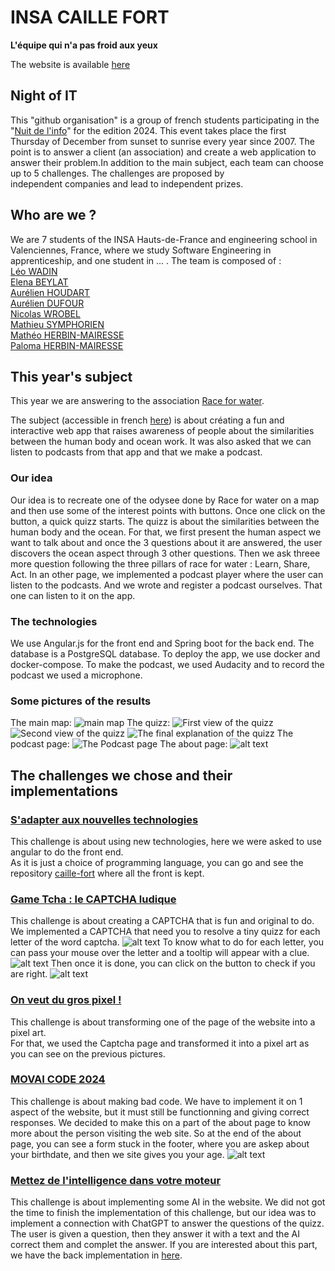 # INSA CAILLE FORT
<strong>L'équipe qui n'a pas froid aux yeux</strong>

The website is available [here](https://insa-caille-fort.fr/)

## Night of IT
This "github organisation" is a group of french students participating in the "[Nuit de l'info](https://nuitdelinfo.com/)" for the edition 2024. This event takes place the first Thursday of December from sunset to sunrise every year since 2007. The point is to answer a client (an association) and create a web application to answer their problem.In addition to the main subject, each team can choose up to 5 challenges. The challenges are proposed by independent companies and lead to independent prizes.

## Who are we ?
We are 7 students of the INSA Hauts-de-France and engineering school in Valenciennes, France, where we study Software Engineering in apprenticeship, and one student in ... .
The team is composed of : <br>
[Léo WADIN](https://github.com/ArKc0s)<br>
[Elena BEYLAT](https://github.com/PetitCheveu)<br>
[Aurélien HOUDART](https://github.com/Zaykiri)<br>
[Aurélien DUFOUR](https://github.com/Aurelien861)<br>
[Nicolas WROBEL](https://github.com/Nicolas-wrobel)<br>
[Mathieu SYMPHORIEN](https://github.com/MathieuSymphorien)<br>
[Mathéo HERBIN-MAIRESSE](https://github.com/MatheoH-M)<br>
[Paloma HERBIN-MAIRESSE]()<br>

## This year's subject
This year we are answering to the association [Race for water](https://www.raceforwater.org/en/). <br>

The subject (accessible in french [here](https://www.nuitdelinfo.com/materiel_communication/2024/La%20Nuit%20de%20l%E2%80%99Info%202024.pdf)) is about créating a fun and interactive web app that raises awareness of people about the similarities between the human body and ocean work. It was also asked that we can listen to podcasts from that app and that we make a podcast. 

### Our idea 
Our idea is to recreate one of the odysee done by Race for water on a map and then use some of the interest points with buttons. Once one click on the button, a quick quizz starts. The quizz is about the similarities between the human body and the ocean. For that, we first present the human aspect we want to talk about and once the 3 questions about it are answered, the user discovers the ocean aspect through 3 other questions. Then we ask threee more question following the three pillars of race for water : Learn, Share, Act.
In an other page, we implemented a podcast player where the user can listen to the podcasts. And we wrote and register a podcast ourselves. That one can listen to it on the app.

### The technologies
We use Angular.js for the front end and Spring boot for the back end. The database is a PostgreSQL database.
To deploy the app, we use docker and docker-compose.
To make the podcast, we used Audacity and to record the podcast we used a microphone.

### Some pictures of the results
The main map: 
![main map](image.png)
The quizz:
![First view of the quizz](image-1.png)
![Second view of the quizz](image-2.png)
![The final explanation of the quizz](image-3.png)
The podcast page:
![The Podcast page](image-4.png)
The about page:
![alt text](image-5.png)
## The challenges we chose and their implementations
### [S'adapter aux nouvelles technologies](https://www.nuitdelinfo.com/inscription/defis/440)
This challenge is about using new technologies, here we were asked to use angular to do the front end. <br>
As it is just a choice of programming language, you can go and see the repository [caille-fort](https://github.com/INSA-CAILLE-FORT/caille-fort) where all the front is kept.
### [Game Tcha : le CAPTCHA ludique](https://www.nuitdelinfo.com/inscription/defis/443)
This challenge is about creating a CAPTCHA that is fun and original to do. <br>
We implemented a CAPTCHA that need you to resolve a tiny quizz for each letter of the word captcha. 
![alt text](image-7.png)
To know what to do for each letter, you can pass your mouse over the letter and a tooltip will appear with a clue.
![alt text](image-8.png)
Then once it is done, you can click on the button to check if you are right.
![alt text](image-10.png)
### [On veut du gros pixel ! ](https://www.nuitdelinfo.com/inscription/defis/453)
This challenge is about transforming one of the page of the website into a pixel art. <br>
For that, we used the Captcha page and transformed it into a pixel art as you can see on the previous pictures.
### [MOVAI CODE 2024](https://www.nuitdelinfo.com/inscription/defis/447)
This challenge is about making bad code. We have to implement it on 1 aspect of the website, but it must still be functionning and giving correct responses. We decided to make this on a part of the about page to know more about the person visiting the web site. So at the end of the about page, you can see a form stuck in the footer, where you are askep about your birthdate, and then we site gives you your age. 
![alt text](image-11.png)
### [Mettez de l'intelligence dans votre moteur](https://www.nuitdelinfo.com/inscription/defis/60)
This challenge is about implementing some AI in the website. We did not got the time to finish the implementation of this challenge, but our idea was to implement a connection with ChatGPT to answer the questions of the quizz. The user is given a question, then they answer it with a text and the AI correct them and complet the answer.
If you are interested about this part, we have the back implementation in [here](https://github.com/INSA-CAILLE-FORT/caille-fort-api).